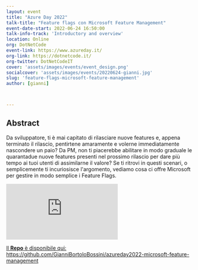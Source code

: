```yaml
---
layout: event
title: "Azure Day 2022"
talk-title: "Feature flags con Microsoft Feature Management"
event-date-start: 2022-06-24 16:50:00
talk-info-track: 'Introductory and overview'
location: Online
org: DotNetCode
event-link: https://www.azureday.it/
org-link: https://dotnetcode.it/
org-twitter: DotNetCodeIT
cover: 'assets/images/events/event_design.png'
socialcover: 'assets/images/events/20220624-gianni.jpg'
slug: 'feature-flags-microsoft-feature-management'
author: [gianni]



---
```

## Abstract
Da sviluppatore, ti è mai capitato di rilasciare nuove features e, appena terminato il rilascio, pentirtene amaramente e volerne immediatamente nascondere un paio? Da PM, non ti piacerebbe abilitare in modo graduale le quarantadue nuove features presenti nel prossimo rilascio per dare più tempo ai tuoi utenti di assimilarne il valore? Se ti ritrovi in questi scenari, o semplicemente ti incuriosisce l'argomento, vediamo cosa ci offre Microsoft per gestire in modo semplice i Feature Flags.

<div class="video">
<div class="responsive-iframe-container-16">
<iframe class="responsive-iframe" src="https://www.youtube.com/embed/bJ0-Ljy98m8?start=26876" frameborder="0" allow="accelerometer; autoplay; clipboard-write; encrypted-media; gyroscope; picture-in-picture" allowfullscreen></iframe>
</div>
</div>

<p><a href="https://github.com/GianniBortoloBossini/azureday2022-microsoft-feature-management">Il <strong>Repo</strong> è disponibile qui: https://github.com/GianniBortoloBossini/azureday2022-microsoft-feature-management</a></p>
